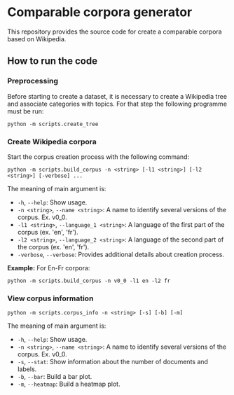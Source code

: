 # Comparable corpora generator
This repository provides the source code for create a comparable corpora based on Wikipedia.


## __How to run the code__

### __Preprocessing__

Before starting to create a dataset, it is necessary to create a Wikipedia tree and associate categories with topics.
For that step the following programme must be run:

    python -m scripts.create_tree

### __Create Wikipedia corpora__

Start the corpus creation process with the following command:

    python -m scripts.build_corpus -n <string> [-l1 <string>] [-l2 <string>] [-verbose] ...

The meaning of main argument is:
* ``-h``, ``--help``: Show usage.
* ``-n <string>``, ``--name <string>``: A name to identify several versions of the corpus. Ex. v0_0.
* ``-l1 <string>``, ``--language_1 <string>``: A language of the first part of the corpus (ex. 'en', 'fr').
* ``-l2 <string>``, ``--language_2 <string>``: A language of the second part of the corpus (ex. 'en', 'fr').
* ``-verbose``, ``--verbose``: Provides additional details about creation process.

**Example:**
For En-Fr corpora: 

    python -m scripts.build_corpus -n v0_0 -l1 en -l2 fr

### __View corpus information__

    python -m scripts.corpus_info -n <string> [-s] [-b] [-m] 

The meaning of main argument is:
* ``-h``, ``--help``: Show usage.
* ``-n <string>``, ``--name <string>``: A name to identify several versions of the corpus. Ex. v0_0.
* ``-s``, ``--stat``: Show information about the number of documents and labels.
* ``-b``, ``--bar``: Build a bar plot.
* ``-m``, ``--heatmap``: Build a heatmap plot.


